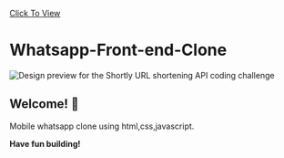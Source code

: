 [Click To View](https://audiophile-shop-for-blind-people.netlify.app/)

# Whatsapp-Front-end-Clone

![Design preview for the Shortly URL shortening API coding challenge](./images/image.png)

## Welcome! 👋

Mobile whatsapp clone using html,css,javascript.

**Have fun building!** 
